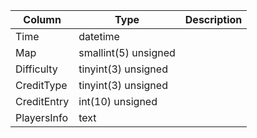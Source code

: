 
Column | Type | Description
--- | --- | ---
Time | datetime | 
Map | smallint(5) unsigned | 
Difficulty | tinyint(3) unsigned | 
CreditType | tinyint(3) unsigned | 
CreditEntry | int(10) unsigned | 
PlayersInfo | text | 
